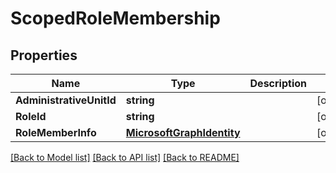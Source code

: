 # ScopedRoleMembership

## Properties

Name | Type | Description | Notes
------------ | ------------- | ------------- | -------------
**AdministrativeUnitId** | **string** |  | [optional] 
**RoleId** | **string** |  | [optional] 
**RoleMemberInfo** | [**MicrosoftGraphIdentity**](microsoft.graph.identity.md) |  | [optional] 

[[Back to Model list]](../README.md#documentation-for-models) [[Back to API list]](../README.md#documentation-for-api-endpoints) [[Back to README]](../README.md)


